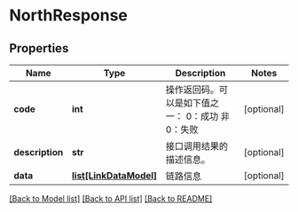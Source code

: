# NorthResponse

## Properties
Name | Type | Description | Notes
------------ | ------------- | ------------- | -------------
**code** | **int** | 操作返回码。可以是如下值之一： 0：成功 非0：失败  | [optional] 
**description** | **str** | 接口调用结果的描述信息。 | [optional] 
**data** | [**list[LinkDataModel]**](LinkDataModel.md) | 链路信息 | [optional] 

[[Back to Model list]](../README.md#documentation-for-models) [[Back to API list]](../README.md#documentation-for-api-endpoints) [[Back to README]](../README.md)


